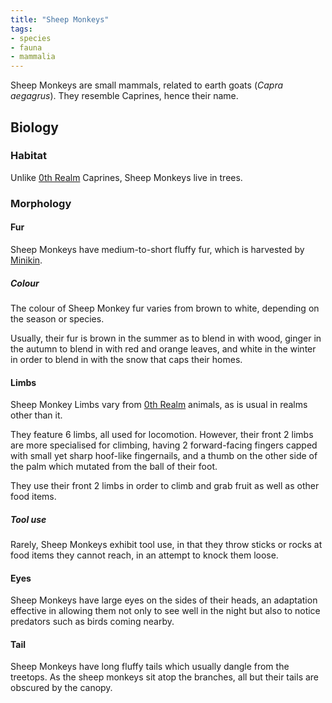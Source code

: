 ```yaml
---
title: "Sheep Monkeys"
tags:
- species
- fauna
- mammalia
---
```

Sheep Monkeys are small mammals, related to earth goats (*Capra aegagrus*). They resemble Caprines, hence their name.

## Biology
### Habitat
Unlike [0th Realm](locations/0th-realm.md) Caprines, Sheep Monkeys live in trees.

### Morphology
#### Fur
Sheep Monkeys have medium-to-short fluffy fur, which is harvested by [Minikin](fauna/2nd%20realm/mammalia/minikin/minikin.md).

##### Colour
The colour of Sheep Monkey fur varies from brown to white, depending on the season or species.

Usually, their fur is brown in the summer as to blend in with wood, ginger in the autumn to blend in with red and orange leaves, and white in the winter in order to blend in with the snow that caps their homes.

#### Limbs
Sheep Monkey Limbs vary from [0th Realm](locations/0th-realm.md) animals, as is usual in realms other than it.

They feature 6 limbs, all used for locomotion. However, their front 2 limbs are more specialised for climbing, having 2 forward-facing fingers capped with small yet sharp hoof-like fingernails, and a thumb on the other side of the palm which mutated from the ball of their foot.

They use their front 2 limbs in order to climb and grab fruit as well as other food items.

##### Tool use
Rarely, Sheep Monkeys exhibit tool use, in that they throw sticks or rocks at food items they cannot reach, in an attempt to knock them loose.

#### Eyes
Sheep Monkeys have large eyes on the sides of their heads, an adaptation effective in allowing them not only to see well in the night but also to notice predators such as birds coming nearby.

#### Tail
Sheep Monkeys have long fluffy tails which usually dangle from the treetops. As the sheep monkeys sit atop the branches, all but their tails are obscured by the canopy.
